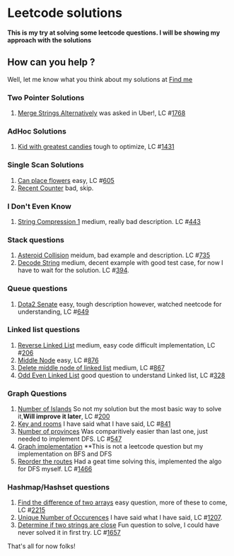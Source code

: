 # Leetcode solutions

**This is my try at solving some leetcode questions. I will be showing my approach with the solutions**

## How can you help ?
Well, let me know what you think about my solutions at [Find me](mailto:sarthak.chauhan@sjsu.edu)
### Two Pointer Solutions 
1. [Merge Strings Alternatively](merge_strings_alternatively.py) was asked in Uber!, LC #[1768](https://leetcode.com/problems/merge-strings-alternately/description/)

### AdHoc Solutions 
1. [Kid with greatest candies](greatest_candies.py) tough to optimize, LC #[1431](https://leetcode.com/problems/kids-with-the-greatest-number-of-candies/description/)

### Single Scan Solutions
1. [Can place flowers](can_place_flowers.py) easy, LC #[605](https://leetcode.com/problems/can-place-flowers/description/)
2. [Recent Counter](./num_recent_call.py) bad, skip.

### I Don't Even Know
1. [String Compression 1](string_compression1.py) medium, really bad description. LC #[443](https://leetcode.com/problems/string-compression/)

### Stack questions 
1. [Asteroid Collision](asteroid_collison.py) meidum, bad example and description. LC #[735](https://leetcode.com/problems/asteroid-collision)
2. [Decode String](decode_strings.py) medium, decent example with good test case, for now I have to wait for the solution. LC #[394](https://leetcode.com/problems/decode-string/description/).

### Queue questions
1. [Dota2 Senate](dota_senate.py) easy, tough description however, watched neetcode for understanding, LC #[649](https://leetcode.com/problems/dota2-senate/description/)

### Linked list questions
1. [Reverse Linked List](reverse_ll.py) medium, easy code difficult implementation, LC #[206](https://leetcode.com/problems/reverse-linked-list/description/)
2. [Middle Node](middle_ll.py) easy, LC #[876](https://leetcode.com/problems/middle-of-the-linked-list/description/)
3. [Delete middle node of linked list](delete_middle_ll.py) medium, LC #[867](https://leetcode.com/problems/delete-the-middle-node-of-a-linked-list/description/)
4. [Odd Even Linked List](oddeven_list.py) good question to understand Linked list, LC #[328](https://leetcode.com/problems/odd-even-linked-list/description/)

### Graph Questions
1. [Number of Islands](num_of_islands.py) So not my solution but the most basic way to solve it,**Will improve it later**, LC #[200](https://leetcode.com/problems/number-of-islands/description/) 
2. [Key and rooms](key_and_rooms.py) I have said what I have said, LC #[841](https://leetcode.com/problems/keys-and-rooms/description/)
3. [Number of provinces](./number_of_provinces.py) Was comparitively easier than last one, just needed to implement DFS. LC #[547](https://leetcode.com/problems/number-of-provinces/description/)
4. [Graph implementation](./Graphs.py) **This is not a leetcode question but my implementation on BFS and DFS
5. [Reorder the routes](reorder_routes.py) Had a geat time solving this, implemented the algo for DFS myself. LC #[1466](https://leetcode.com/problems/reorder-routes-to-make-all-paths-lead-to-the-city-zero/description/)

### Hashmap/Hashset questions
1. [Find the difference of two arrays](diff_two_arrays.py) easy question, more of these to come, LC #[2215](https://leetcode.com/problems/find-the-difference-of-two-arrays/description/)
2. [Unique Number of Occurences](unq_number_occ.py) I have said what I have said, LC #[1207](https://leetcode.com/problems/unique-number-of-occurrences/description/). 
3. [Determine if two strings are close](two_strings_close.py) Fun question to solve, I could have never solved it in first try. LC #[1657](https://leetcode.com/problems/determine-if-two-strings-are-close/description/)

That's all for now folks!
